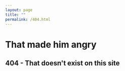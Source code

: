 ```yaml
---
layout: page
title: ""
permalink: /404.html
---
```


# That made him angry

## 404 - That doesn't exist on this site


